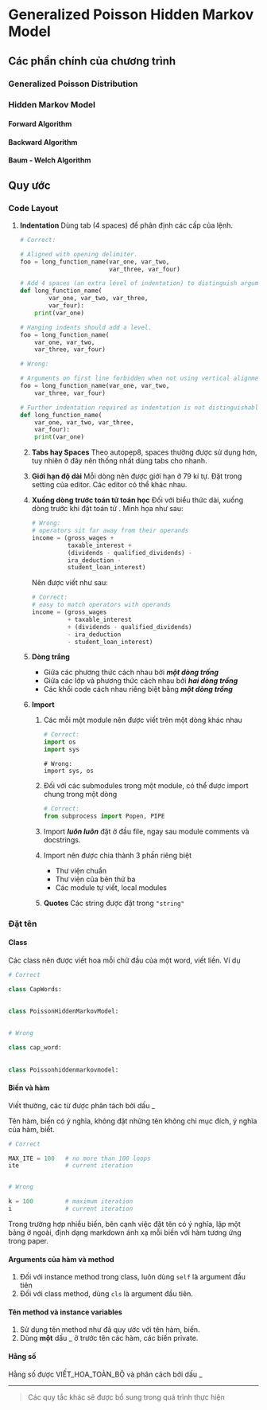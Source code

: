 # Generalized Poisson Hidden Markov Model

## Các phần chính của chương trình

### Generalized Poisson Distribution

### Hidden Markov Model

#### Forward Algorithm

#### Backward Algorithm

#### Baum - Welch Algorithm

## Quy ước

### Code Layout

1. **Indentation**
   Dùng tab (4 spaces) để phân định các cấp của lệnh.

   ```python
   # Correct:
   
   # Aligned with opening delimiter.
   foo = long_function_name(var_one, var_two,
                            var_three, var_four)
   
   # Add 4 spaces (an extra level of indentation) to distinguish arguments from the rest.
   def long_function_name(
           var_one, var_two, var_three,
           var_four):
       print(var_one)
   
   # Hanging indents should add a level.
   foo = long_function_name(
       var_one, var_two,
       var_three, var_four)
   ```

   ```python
   # Wrong:
   
   # Arguments on first line forbidden when not using vertical alignment.
   foo = long_function_name(var_one, var_two,
       var_three, var_four)
   
   # Further indentation required as indentation is not distinguishable.
   def long_function_name(
       var_one, var_two, var_three,
       var_four):
       print(var_one)
   ```

   2. **Tabs hay Spaces**
      Theo autopep8, spaces thường được sử dụng hơn, tuy nhiên ở đây nên thống nhất dùng tabs cho nhanh.

   3. **Giới hạn độ dài**
      Mỗi dòng nên được giới hạn ở 79 kí tự. Đặt trong setting của editor. Các editor có thể khác nhau.

   4. **Xuống dòng trước toán tử toán học**
      Đối với biểu thức dài, xuống dòng trước khi đặt toán tử . Minh họa như sau:

      ```python
      # Wrong:
      # operators sit far away from their operands
      income = (gross_wages +
                taxable_interest +
                (dividends - qualified_dividends) -
                ira_deduction -
                student_loan_interest)
      ```

      Nên được viết như sau:

      ```python
      # Correct:
      # easy to match operators with operands
      income = (gross_wages
                + taxable_interest
                + (dividends - qualified_dividends)
                - ira_deduction
                - student_loan_interest)
      ```

   5. **Dòng trắng**

      - Giữa các phương thức cách nhau bởi ***một dòng trống***
      - Giữa các lớp và phương thức cách nhau bởi ***hai dòng trống***
      - Các khối code cách nhau riêng biệt bằng ***một dòng trống***

   6. **Import**

      1. Các mỗi một module nên được viết trên một dòng khác nhau

         ```python
         # Correct:
         import os
         import sys
         ```

         ```pythonpython]
         # Wrong:
         import sys, os
         ```

      2. Đối với các submodules trong một module, có thể được import chung trong một dòng

         ```python
         # Correct:
         from subprocess import Popen, PIPE
         ```

      3. Import ***luôn luôn*** đặt ở đầu file, ngay sau module comments và docstrings.

      4. Import nên được chia thành 3 phần riêng biệt

         - Thư viện chuẩn
         - Thư viện của bên thứ ba
         - Các module tự viết, local modules

      5. **Quotes**
         Các string được đặt trong ```"string"```

### Đặt tên

#### Class

Các class nên được viết hoa mỗi chữ đầu của một word, viết liền.
Ví dụ

```python
# Correct

class CapWords:

    
class PoissonHiddenMarkovModel:
    
    
# Wrong

class cap_word:
    
    
class Poissonhiddenmarkovmodel:
```



#### Biến và hàm

Viết thường, các từ được phân tách bởi dấu _

Tên hàm, biến có ý nghĩa, không đặt những tên không chỉ mục đích, ý nghĩa của hàm, biết.

```python
# Correct

MAX_ITE = 100	# no more than 100 loops
ite				# current iteration


# Wrong

k = 100			# maximum iteration
i				# current iteration
```

Trong trường hợp nhiều biến, bên cạnh việc đặt tên có ý nghĩa, lập một bảng ở ngoài, định dạng markdown ánh xạ mỗi biến với hàm tương ứng trong paper.

#### Arguments của hàm và method

1. Đối với instance method trong class, luôn dùng `self` là argument đầu tiên
2. Đối với class method, dùng `cls` là argument đầu tiên.

#### Tên method và instance variables

1. Sử dụng tên method như đã quy ước với tên hàm, biến.
2. Dùng **một** dấu _ ở trước tên các hàm, các biến private.

#### Hằng số

Hằng số được VIẾT_HOA_TOÀN_BỘ và phân cách bởi dấu _

---

> Các quy tắc khác sẽ được bổ sung trong quá trình thực hiện

